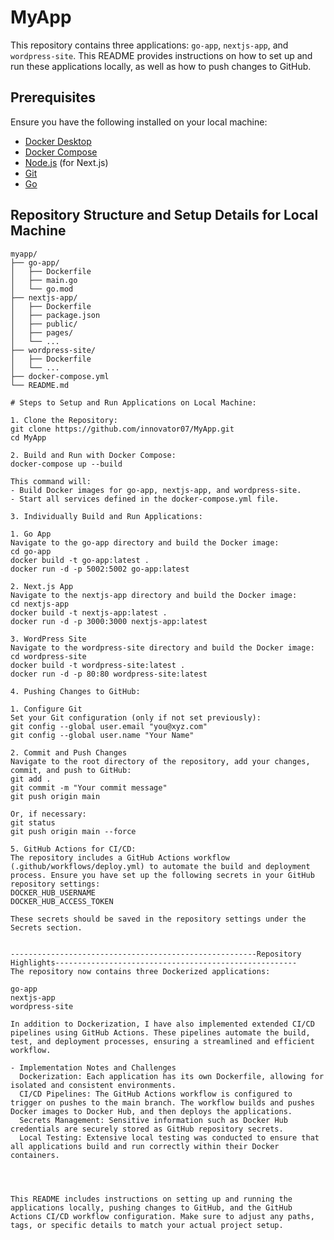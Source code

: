 # MyApp

This repository contains three applications: `go-app`, `nextjs-app`, and `wordpress-site`. This README provides instructions on how to set up and run these applications locally, as well as how to push changes to GitHub.

## Prerequisites

Ensure you have the following installed on your local machine:

- [Docker Desktop](https://www.docker.com/products/docker-desktop)
- [Docker Compose](https://docs.docker.com/compose/install/)
- [Node.js](https://nodejs.org/) (for Next.js)
- [Git](https://git-scm.com/)
- [Go](https://golang.org/)

## Repository Structure and Setup Details for Local Machine

```plaintext
myapp/
├── go-app/
│   ├── Dockerfile
│   ├── main.go
│   └── go.mod
├── nextjs-app/
│   ├── Dockerfile
│   ├── package.json
│   ├── public/
│   ├── pages/
│   └── ...
├── wordpress-site/
│   ├── Dockerfile
│   └── ...
├── docker-compose.yml
└── README.md

# Steps to Setup and Run Applications on Local Machine:

1. Clone the Repository:
git clone https://github.com/innovator07/MyApp.git
cd MyApp

2. Build and Run with Docker Compose:
docker-compose up --build

This command will:
- Build Docker images for go-app, nextjs-app, and wordpress-site.
- Start all services defined in the docker-compose.yml file.

3. Individually Build and Run Applications:

1. Go App
Navigate to the go-app directory and build the Docker image:
cd go-app
docker build -t go-app:latest .
docker run -d -p 5002:5002 go-app:latest

2. Next.js App
Navigate to the nextjs-app directory and build the Docker image:
cd nextjs-app
docker build -t nextjs-app:latest .
docker run -d -p 3000:3000 nextjs-app:latest

3. WordPress Site
Navigate to the wordpress-site directory and build the Docker image:
cd wordpress-site
docker build -t wordpress-site:latest .
docker run -d -p 80:80 wordpress-site:latest

4. Pushing Changes to GitHub:

1. Configure Git
Set your Git configuration (only if not set previously):
git config --global user.email "you@xyz.com"
git config --global user.name "Your Name"

2. Commit and Push Changes
Navigate to the root directory of the repository, add your changes, commit, and push to GitHub:
git add .
git commit -m "Your commit message"
git push origin main

Or, if necessary:
git status
git push origin main --force

5. GitHub Actions for CI/CD:
The repository includes a GitHub Actions workflow (.github/workflows/deploy.yml) to automate the build and deployment process. Ensure you have set up the following secrets in your GitHub repository settings:
DOCKER_HUB_USERNAME
DOCKER_HUB_ACCESS_TOKEN

These secrets should be saved in the repository settings under the Secrets section.


-------------------------------------------------------Repository Highlights------------------------------------------------------
The repository now contains three Dockerized applications:

go-app
nextjs-app
wordpress-site

In addition to Dockerization, I have also implemented extended CI/CD pipelines using GitHub Actions. These pipelines automate the build, test, and deployment processes, ensuring a streamlined and efficient workflow.

- Implementation Notes and Challenges
  Dockerization: Each application has its own Dockerfile, allowing for isolated and consistent environments.
  CI/CD Pipelines: The GitHub Actions workflow is configured to trigger on pushes to the main branch. The workflow builds and pushes Docker images to Docker Hub, and then deploys the applications.
  Secrets Management: Sensitive information such as Docker Hub credentials are securely stored as GitHub repository secrets.
  Local Testing: Extensive local testing was conducted to ensure that all applications build and run correctly within their Docker containers.




This README includes instructions on setting up and running the applications locally, pushing changes to GitHub, and the GitHub Actions CI/CD workflow configuration. Make sure to adjust any paths, tags, or specific details to match your actual project setup.
